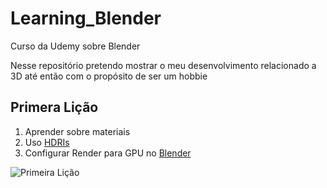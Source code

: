 # Learning_Blender
Curso da Udemy sobre Blender

Nesse repositório pretendo mostrar o meu desenvolvimento relacionado a 3D até então com o propósito de ser um hobbie

## Primera Lição
1) Aprender sobre materiais
2) Uso [HDRIs](https://polyhaven.com/)
3) Configurar Render para GPU no [Blender](https://docs.blender.org/manual/en/latest/render/cycles/gpu_rendering.html)

![Primeira Lição](https://user-images.githubusercontent.com/53486357/185764602-4b56d8ef-45d5-4c77-9692-54c91ff1205a.png)
